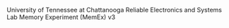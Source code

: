 University of Tennessee at Chattanooga
Reliable Electronics and Systems Lab
Memory Experiment (MemEx) v3
